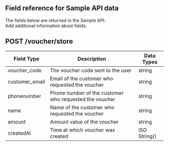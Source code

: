 ## Field reference for Sample API data
The fields below are returned in the Sample API. <br>
Add additional information about fields.
## POST    /voucher/store

| Field Type          |  Description    |  Data Types        |
|---------------------|-----------------|--------------------|
|voucher_code|The voucher code sent to the user|string       |
|customer_email|Email of the customer who requested the voucher|string|
|phonenumber|Phone number of the customer who requested the voucher|string|
|name |Name of the customer who requested the voucher|string |
|amount               |Amount value of the voucher |string|
|createdAt            |Time at which voucher was created|ISO String()|